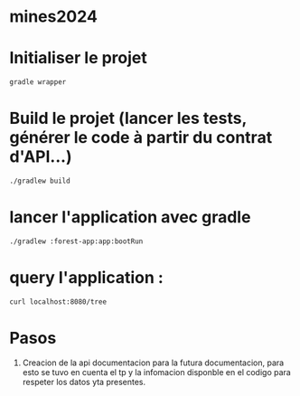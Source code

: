 
# mines2024

# Initialiser le projet 

```bash
gradle wrapper
```

# Build le projet (lancer les tests, générer le code à partir du contrat d'API...)

```bash
./gradlew build
```

# lancer l'application avec gradle 

```bash
./gradlew :forest-app:app:bootRun
```

# query l'application :

```bash
curl localhost:8080/tree
```

# Pasos

1. Creacion de la api documentacion para la futura documentacion, para esto se tuvo en cuenta el tp y la infomacion disponble en el codigo para respeter los datos yta presentes.